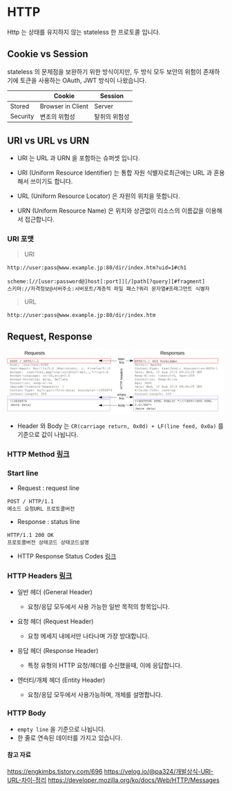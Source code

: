 # HTTP

Http 는 상태를 유지하지 않는 stateless 한 프로토콜 입니다.

## Cookie vs Session  

stateless 의 문제점을 보완하기 위한 방식이지만, 두 방식 모두 보안의 위험이 존재하기에 토큰을 사용하는 OAuth, JWT 방식이 나왔습니다.  

|          | Cookie            | Session       |
| -------- | ----------------- | ------------- |
| Stored   | Browser in Client | Server        |
| Security | 변조의 위험성     | 탈취의 위험성 |

## URI vs URL vs URN

- URI 는 URL 과 URN 을 포함하는 슈퍼셋 입니다.

- URI (Uniform Resource Identifier) 는 통합 자원 식별자로최근에는 URL 과 혼용해서 쓰이기도 합니다.
- URL (Uniform Resource Locator) 은 자원의 위치을 뜻합니다.
- URN (Uniform Resource Name) 은 위치와 상관없이 리소스의 이름값을 이용해서 접근합니다.

### URI 포맷

> URI

```
http://user:pass@www.example.jp:80/dir/index.htm?uid=1#ch1

scheme:[//[user:password@]host[:port]][/]path[?query][#fragment]
스키마://자격정보@서버주소:서버포트/계층적 파일 패스?쿼리 문자열#프래그먼트 식별자
```
> URL
```
http://user:pass@www.example.jp:80/dir/index.htm 
```

## Request, Response

![](../image/CS/Http%20Reqeust_Response.png)

- Header 와 Body 는  `CR(carriage return, 0x0d) + LF(line feed, 0x0a)` 를 기준으로 값이 나뉩니다.

### HTTP Method [링크](https://github.com/Hyune-c/TIL/blob/master/CS/HTTP%20Method.md)

### Start line

- Request : request line

```
POST / HTTP/1.1
메소드 요청URL 프로토콜버전
```

- Response : status line

```
HTTP/1.1 200 OK 
프로토콜버전 상태코드 상태코드설명
```

- HTTP Response Status Codes  [링크](https://github.com/Hyune-c/TIL/blob/master/CS/HTTP%20Response%20Status%20Codes.md)

### HTTP Headers [링크](https://github.com/Hyune-c/TIL/blob/master/CS/HTTP%20Headers.md)

- 일반 헤더 (General Header)
  - 요청/응답 모두에서 사용 가능한 일반 목적의 항목입니다.

- 요청 헤더 (Request Header)
  - 요청 메세지 내에서만 나타나며 가장 방대합니다.

- 응답 헤더 (Response Header)
  - 특정 유형의 HTTP 요청/헤더를 수신했을때, 이에 응답합니다.

- 엔터티/개체 헤더 (Entity Header) 
  - 요청/응답 모두에서 사용가능하며, 개체를 설명합니다.

### HTTP Body

- `empty line` 을 기준으로 나뉩니다.
- 한 줄로 연속된 데이터를 가지고 있습니다.

#### 참고 자료

<https://engkimbs.tistory.com/696>
<https://velog.io/@pa324/개발상식-URI-URL-차이-정리>
<https://developer.mozilla.org/ko/docs/Web/HTTP/Messages>
